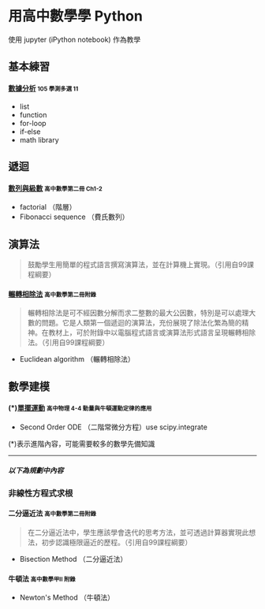 # 用高中數學學 Python
使用 jupyter (iPython notebook) 作為教學
## 基本練習
#### [數據分析](https://github.com/andylee830914/Python_for_HighSchool/blob/master/Practice_105_SAT_11.ipynb) <small>105 學測多選 11</small>
* list
* function
* for-loop
* if-else
* math library

## 遞迴
#### [數列與級數](https://github.com/andylee830914/Python_for_HighSchool/blob/master/Practice_Recursion_B2Ch1-2.ipynb) <small>高中數學第二冊 Ch1-2</small>
* factorial （階層）
* Fibonacci sequence （費氏數列）

## 演算法
>鼓勵學生用簡單的程式語言撰寫演算法，並在計算機上實現。（引用自99課程綱要）

#### [輾轉相除法](https://github.com/andylee830914/Python_for_HighSchool/blob/master/Practice_GCD_B2App.ipynb) <small>高中數學第二冊附錄</small>
>輾轉相除法是可不經因數分解而求二整數的最大公因數，特別是可以處理大數的問題。它是人類第一個遞迴的演算法，充份展現了除法化繁為簡的精神。在教材上，可於附錄中以電腦程式語言或演算法形式語言呈現輾轉相除法。（引用自99課程綱要）

* Euclidean algorithm （輾轉相除法）

## 數學建模
#### (*)[單擺運動](https://github.com/andylee830914/Python_for_HighSchool/blob/master/Single_Pendulum_Animated.ipynb) <small>高中物理 4-4 動量與牛頓運動定律的應用</small>
* Second Order ODE （二階常微分方程）use scipy.integrate

(*)表示進階內容，可能需要較多的數學先備知識
***
##### 以下為規劃中內容
### 非線性方程式求根
#### 二分逼近法 <small>高中數學第二冊附錄</small>
>在二分逼近法中，學生應該學會迭代的思考方法，並可透過計算器實現此想法，初步認識極限逼近的歷程。（引用自99課程綱要）

* Bisection Method （二分逼近法）

#### 牛頓法 <small>高中數學甲II 附錄</small>
* Newton's Method （牛頓法）
